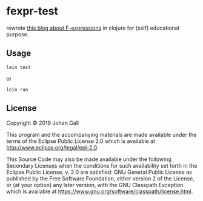 # fexpr-test

rewrote [this blog about F-expressions](http://www.dalnefre.com/wp/2011/11/fexpr-the-ultimate-lambda/)
in clojure for (self) educational purpose. 

## Usage

```lein test```

or

```lein run```

## License

Copyright © 2019 Johan Gall

This program and the accompanying materials are made available under the
terms of the Eclipse Public License 2.0 which is available at
http://www.eclipse.org/legal/epl-2.0.

This Source Code may also be made available under the following Secondary
Licenses when the conditions for such availability set forth in the Eclipse
Public License, v. 2.0 are satisfied: GNU General Public License as published by
the Free Software Foundation, either version 2 of the License, or (at your
option) any later version, with the GNU Classpath Exception which is available
at https://www.gnu.org/software/classpath/license.html.
